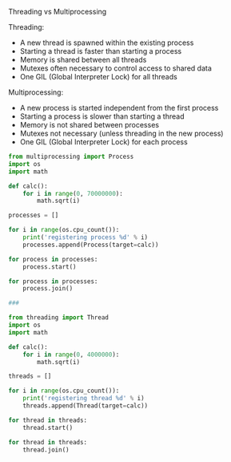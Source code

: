 Threading vs Multiprocessing

Threading:
- A new thread is spawned within the existing process
- Starting a thread is faster than starting a process
- Memory is shared between all threads
- Mutexes often necessary to control access to shared data
- One GIL (Global Interpreter Lock) for all threads

Multiprocessing:
- A new process is started independent from the first process
- Starting a process is slower than starting a thread
- Memory is not shared between processes
- Mutexes not necessary (unless threading in the new process)
- One GIL (Global Interpreter Lock) for each process

```python
from multiprocessing import Process
import os
import math

def calc():
	for i in range(0, 70000000):
		math.sqrt(i)

processes = []

for i in range(os.cpu_count()):
	print('registering process %d' % i)
	processes.append(Process(target=calc))

for process in processes:
	process.start()

for process in processes:
	process.join()

###

from threading import Thread
import os
import math

def calc():
	for i in range(0, 4000000):
		math.sqrt(i)

threads = []

for i in range(os.cpu_count()):
	print('registering thread %d' % i)
	threads.append(Thread(target=calc))

for thread in threads:
	thread.start()

for thread in threads:
	thread.join()    
```


